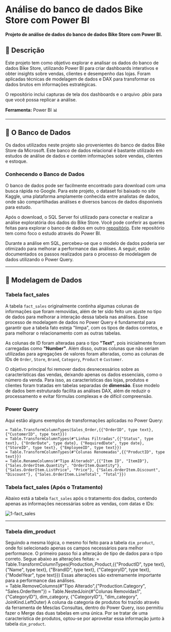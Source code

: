 # Análise do banco de dados Bike Store com Power BI

**Projeto de análise de dados do banco de dados Bike Store com Power BI.**

## 📌 Descrição

Este projeto tem como objetivo explorar e analisar os dados do banco de dados Bike Store, utilizando Power BI para criar dashboards interativos e obter insights sobre vendas, clientes e desempenho das lojas. Foram aplicadas técnicas de modelagem de dados e DAX para transformar os dados brutos em informações estratégicas.

O repositório inclui capturas de tela dos dashboards e o arquivo .pbix para que você possa replicar a análise.

**Ferramenta:** Power BI 📊

---

## 🎲 O Banco de Dados

Os dados utilizados neste projeto são provenientes do banco de dados Bike Store da Microsoft. Este banco de dados relacional é bastante utilizado em estudos de análise de dados e contém informações sobre vendas, clientes e estoque.

### Conhecendo o Banco de Dados

O banco de dados pode ser facilmente encontrado para download com uma busca rápida no Google. Para este projeto, o dataset foi baixado no site Kaggle, uma plataforma amplamente conhecida entre analistas de dados, onde são compartilhadas análises e diversos bancos de dados disponíveis para estudo.

Após o download, o SQL Server foi utilizado para conectar e realizar a análise exploratória dos dados do Bike Store. Você pode conferir as queries feitas para explorar o banco de dados em outro [repositório](https://github.com/RenanMoliveir/Portifolio_Analise_BikeStore). Este repositório tem como foco o estudo através do Power BI.

Durante a análise em SQL, percebeu-se que o modelo de dados poderia ser otimizado para melhorar a performance das análises. A seguir, estão documentados os passos realizados para o processo de modelagem de dados utilizando o Power Query.

---

## 🔧 Modelagem de Dados

### Tabela fact_sales

A tabela `fact_sales` originalmente continha algumas colunas de informações que foram removidas, além de ter sido feito um ajuste no tipo de dados para melhorar a interação dessa tabela nas análises. Esse processo de modelagem de dados no Power Query é fundamental para garantir que a tabela fato esteja "limpa", com os tipos de dados corretos, e para melhorar o relacionamento com as outras tabelas.

As colunas de ID foram alteradas para o tipo **"Text"**, pois inicialmente foram carregadas como **"Number"**. Além disso, outras colunas que não seriam utilizadas para agregações de valores foram alteradas, como as colunas de IDs de `Order`, `Store`, `Brand`, `Category`, `Product` e `Customer`.

O objetivo principal foi remover dados desnecessários sobre as características das vendas, deixando apenas os dados essenciais, como o número da venda. Para isso, as características das lojas, produtos e clientes foram tratadas em tabelas separadas de **dimensão**. Esse modelo de dados bem estruturado facilita as análises DAX, além de reduzir o processamento e evitar fórmulas complexas e de difícil compreensão.

### Power Query

Aqui estão alguns exemplos de transformações aplicadas no Power Query:

```powerquery
= Table.TransformColumnTypes(Sales_Order,{{"OrderID", type text}, {"CustomerID", type text}})
= Table.TransformColumnTypes(#"Linhas Filtradas",{{"Status", type text}, {"OrderDate", type date}, {"RequiredDate", type date}, {"StoreID", type text}, {"EmployeeID", type text}})
= Table.TransformColumnTypes(#"Colunas Renomeadas",{{"ProductID", type text}})
= Table.RenameColumns(#"Tipo Alterado3",{{"Item ID", "ItemID"}, {"Sales.OrderItem.Quantity", "OrderItem.Quantity"}, {"Sales.OrderItem.ListPrice", "Price"}, {"Sales.OrderItem.Discount", "Discount"}, {"Sales.OrderItem.LineTotal", "Total"}})
```

### Tabela fact_sales (Após o Tratamento)

Abaixo está a tabela `fact_sales` após o tratamento dos dados, contendo apenas as informações necessárias sobre as vendas, com datas e IDs:

![1-fact_sales](https://github.com/user-attachments/assets/9c1f60c4-584b-4607-a684-79a60ed6325d)

---
### Tabela dim_product

Seguindo a mesma lógica, o mesmo foi feito para a tabela `dim_product`, onde foi selecionado apenas os campos necessários para melhor performance. O primeiro passo foi a alteração de tipo de dados para o tipo correto. Segue abaixo as alterações feitas:
= Table.TransformColumnTypes(Production_Product,{{"ProductID", type text}, {"Name", type text}, {"BrandID", type text}, {"CategoryID", type text}, {"ModelYear", type text}})
Essas alterações são extremamente importante para a performance das análises.
<br>
= Table.RemoveColumns(#"Tipo Alterado",{"Production.Category", "Sales.OrderItem"})
= Table.NestedJoin(#"Colunas Removidas1", {"CategoryID"}, dim_category, {"CategoryID"}, "dim_category", JoinKind.LeftOuter)
A coluna da categoria de produtos foi trazido através da ferramenta de Mesclas Consultas, dentro do Power Query, isso permitiu fazer o Merge das duas tabelas em uma única. Por se tratar de uma característica de produtos, optou-se por aproveitar essa informação junto à tabela `dim_product`.




